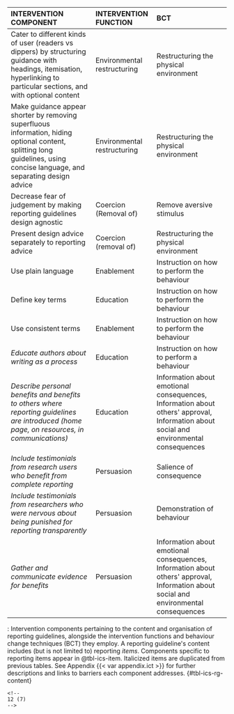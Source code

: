 | **INTERVENTION COMPONENT**                                                                                                     | **INTERVENTION FUNCTION** | **BCT**                                    |
|:--------------------------------|:-----------------|:--------------------|
| Cater to different kinds of user (readers vs dippers) by structuring guidance with headings, itemisation, hyperlinking to particular sections, and with optional content   | Environmental restructuring | Restructuring the physical environment                                                                                                |
| Make guidance appear shorter by removing superfluous information, hiding optional content, splitting long guidelines, using concise language, and separating design advice | Environmental restructuring | Restructuring the physical environment                                                                                                |
| Decrease fear of judgement by making reporting guidelines design agnostic                                                                                                  | Coercion (Removal of)       | Remove aversive stimulus                                                                                                              |
| Present design advice separately to reporting advice                                                                                                                       | Coercion (removal of)       | Restructuring the physical environment                                                                                                |
| Use plain language                                                                                                                                                         | Enablement                  | Instruction on how to perform the behaviour                                                                                           |
| Define key terms                                                                                                                                                           | Education                   | Instruction on how to perform the behaviour                                                                                           |
| Use consistent terms                                                                                                                                                       | Enablement                  | Instruction on how to perform the behaviour                                                                                           |
| *Educate authors about writing as a process*                                                                                                                               | Education                   | Instruction on how to perform a behaviour                                                                                             |
| *Describe personal benefits and benefits to others where reporting guidelines are introduced (home page, on resources, in communications)*                                 | Education                   | Information about emotional consequences, Information about others' approval, Information about social and environmental consequences |
| *Include testimonials from research users who benefit from complete reporting*                                                                                             | Persuasion                  | Salience of consequence                                                                                                               |
| *Include testimonials from researchers who were nervous about being punished for reporting transparently*                                                                  | Persuasion                  | Demonstration of behaviour                                                                                                            |
| *Gather and communicate evidence for benefits*                                                                                                                             | Persuasion                  | Information about emotional consequences, Information about others' approval, Information about social and environmental consequences |

: Intervention components pertaining to the content and organisation of reporting guidelines, alongside the intervention functions and behaviour change techniques (BCT) they employ. A reporting guideline's content includes (but is not limited to) reporting *items*. Components specific to reporting items appear in @tbl-ics-item. Italicized items are duplicated from previous tables. See Appendix {{< var appendix.ict >}} for further descriptions and links to barriers each component addresses. {#tbl-ics-rg-content}

```{=html}
<!--
12 (7)
-->
```